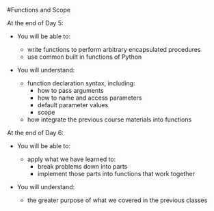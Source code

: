 #Functions and Scope

At the end of Day 5:

* You will be able to:
	* write functions to perform arbitrary encapsulated procedures
	* use common built in functions of Python
	
* You will understand:
	* function declaration syntax, including:
		* how to pass arguments
		* how to name and access parameters
		* default parameter values
		* scope
	* how integrate the previous course materials into functions

At the end of Day 6:

* You will be able to:

	* apply what we have learned to:
		* break problems down into parts
		* implement those parts into functions that work together
* You will understand:

	* the greater purpose of what we covered in the previous classes
